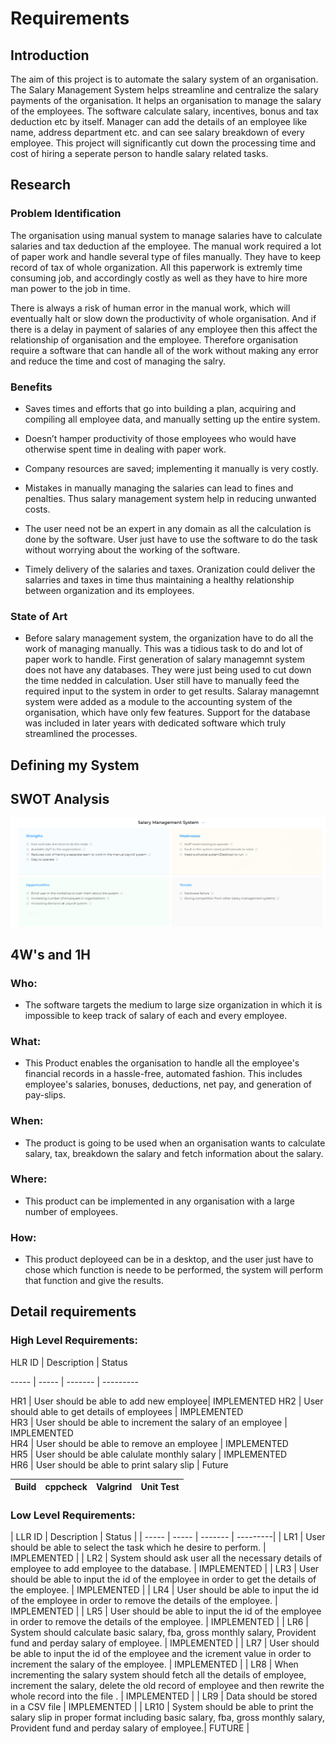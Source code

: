 
# Requirements

  

  

## Introduction

  

  

The aim of this project is to automate the salary system of an organisation. The Salary Management System helps streamline and centralize the salary payments of the organisation. It helps an organisation to manage the salary of the employees. The software calculate salary, incentives, bonus and tax deduction etc by itself. Manager can add the details of an employee like name, address department etc. and can see salary breakdown of every employee. This project will significantly cut down the processing time and cost of hiring a seperate person to handle salary related tasks.

  

  

## Research

  

  

### Problem Identification

  

  

The organisation using manual system to manage salaries have to calculate salaries and tax deduction af the employee. The manual work required a lot of paper work and handle several type of files manually. They have to keep record of tax of whole organization. All this paperwork is extremly time consuming job, and accordingly costly as well as they have to hire more man power to the job in time.

  

  

There is always a risk of human error in the manual work, which will eventually halt or slow down the productivity of whole organisation. And if there is a delay in payment of salaries of any employee then this affect the relationship of organisation and the employee. Therefore organisation require a software that can handle all of the work without making any error and reduce the time and cost of managing the salry.

  

  

### Benefits

  

  

* Saves times and efforts that go into building a plan, acquiring and compiling all employee data, and manually setting up the entire system.

  

* Doesn’t hamper productivity of those employees who would have otherwise spent time in dealing with paper work.

  

* Company resources are saved; implementing it manually is very costly.

  

* Mistakes in manually managing the salaries can lead to fines and penalties. Thus salary management system help in reducing unwanted costs.

  

* The user need not be an expert in any domain as all the calculation is done by the software. User just have to use the software to do the task without worrying about the working of the software.

  

* Timely delivery of the salaries and taxes. Oranization could deliver the salarries and taxes in time thus maintaining a healthy relationship between organization and its employees.

  
  

### State of Art

  

* Before salary management system, the organization have to do all the work of managing manually. This was a tidious task to do and lot of paper work to handle. First generation of salary managemnt system does not have any databases. They were just being used to cut down the time nedded in calculation. User still have to manually feed the required input to the system in order to get results. Salaray managemnt system were added as a module to the accounting system of the organisation, which have only few features. Support for the database was included in later years with dedicated software which truly streamlined the processes.

  

## Defining my System

  

  

## SWOT Analysis

  

  

![](swot.png)

  

  

## 4W's and 1H

  

  

### Who:

  

* The software targets the medium to large size organization in which it is impossible to keep track of salary of each and every employee.

  

  

### What:

  

* This Product enables the organisation to handle all the employee's financial records in a hassle-free, automated fashion. This includes employee's salaries, bonuses, deductions, net pay, and generation of pay-slips.

  

  

### When:

  

* The product is going to be used when an organisation wants to calculate salary, tax, breakdown the salary and fetch information about the salary.

  
  
  

### Where:

  

* This product can be implemented in any organisation with a large number of employees.

  

  

### How:

  

* This product deployeed can be in a desktop, and the user just have to chose which function is neede to be performed, the system will perform that function and give the results.

  
  

## Detail requirements

  

### High Level Requirements:

 HLR ID | Description | Status  
 
 ----- | ----- | ------- | ---------
 
 HR1 | User should be able to add new employee| IMPLEMENTED 
 HR2 | User should able to get details of employees |  IMPLEMENTED  
 HR3 | User should be able to increment the salary of an employee |   IMPLEMENTED  
 HR4 | User should be able to remove an employee  |  IMPLEMENTED  
 HR5 | User should be able calulate monthly salary |   IMPLEMENTED  
 HR6 | User should be able to print salary slip |   Future 

  
| Build | cppcheck | Valgrind | Unit Test |
| ----- | -------- | -------- | --------- |

### Low Level Requirements:

| LLR ID | Description | Status | 
| ----- | ----- | ------- | ---------|
| LR1 | User should be able to select the task which he desire to perform. |   IMPLEMENTED  |
| LR2 | System should ask user all the necessary details of employee to add employee to the database. |   IMPLEMENTED  |
| LR3 | User should be able to input the id of the employee in order to get the details of the employee. |   IMPLEMENTED  |
| LR4 | User should be able to input the id of the employee in order to remove the details of the employee. |   IMPLEMENTED  |
| LR5 | User should be able to input the id of the employee in order to remove the details of the employee. |   IMPLEMENTED  |
| LR6 | System should calculate basic salary, fba, gross monthly salary, Provident fund and perday salary of employee. |   IMPLEMENTED  |
| LR7 | User should be able to input the id of the employee and the icrement value in order to increment the salary of the employee. |   IMPLEMENTED  |
| LR8 | When incrementing the salary system should fetch all the details of employee, increment the salary, delete the old record of employee and then rewrite the whole record into the file . |   IMPLEMENTED  |
| LR9 | Data should be stored in a CSV file |   IMPLEMENTED  |
| LR10 | System should be able to print the salary slip in proper format including basic salary, fba, gross monthly salary, Provident fund and perday salary of employee.|   FUTURE  |


